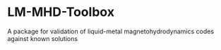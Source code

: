# LM-MHD-Toolbox
A package for validation of liquid-metal magnetohydrodynamics codes against known solutions
